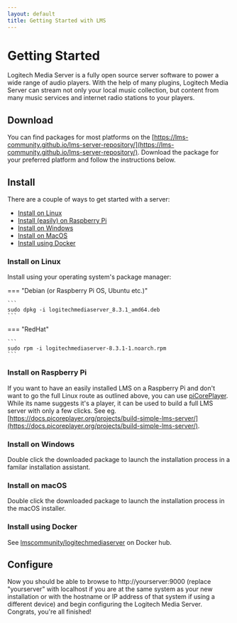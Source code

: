 ```yaml
---
layout: default
title: Getting Started with LMS
---
```


# Getting Started

Logitech Media Server is a fully open source server software to power a wide range of audio players. With the help of many plugins, Logitech Media Server can stream not only your local music collection, but content from many music services and internet radio stations to your players.

## Download

You can find packages for most platforms on the [https://lms-community.github.io/lms-server-repository/](https://lms-community.github.io/lms-server-repository/). Download the package for your preferred platform and follow the instructions below.

## Install

There are a couple of ways to get started with a server:

- [Install on Linux](#install-on-linux)
- [Install (easily) on Raspberry Pi](#install-on-raspberry-pi)
- [Install on Windows](#install-on-windows)
- [Install on MacOS](#install-on-macos)
- [Install using Docker](#install-using-docker)

### Install on Linux

Install using your operating system's package manager:

=== "Debian  (or Raspberry Pi OS, Ubuntu etc.)"

    ```
    sudo dpkg -i logitechmediaserver_8.3.1_amd64.deb
    ```

=== "RedHat"

    ```
    sudo rpm -i logitechmediaserver-8.3.1-1.noarch.rpm
    ```

### Install on Raspberry Pi

If you want to have an easily installed LMS on a Raspberry Pi and don't want to go the full Linux route as outlined above, you can use [piCorePlayer](https://picoreplayer.org). While its name suggests it's a player, it can be used to build a full LMS server with only a few clicks. See eg. [https://docs.picoreplayer.org/projects/build-simple-lms-server/](https://docs.picoreplayer.org/projects/build-simple-lms-server/).

### Install on Windows

Double click the downloaded package to launch the installation process in a familar installation assistant.

### Install on macOS

Double click the downloaded package to launch the installation process in the macOS installer.

### Install using Docker

See [lmscommunity/logitechmediaserver](https://hub.docker.com/r/lmscommunity/logitechmediaserver) on Docker hub.

## Configure

Now you should be able to browse to http://yourserver:9000 (replace "yourserver" with localhost if you are at the same system as your new installation or with the hostname or IP address of that system if using a different device) and begin configuring the Logitech Media Server.  
Congrats, you're all finished! 
